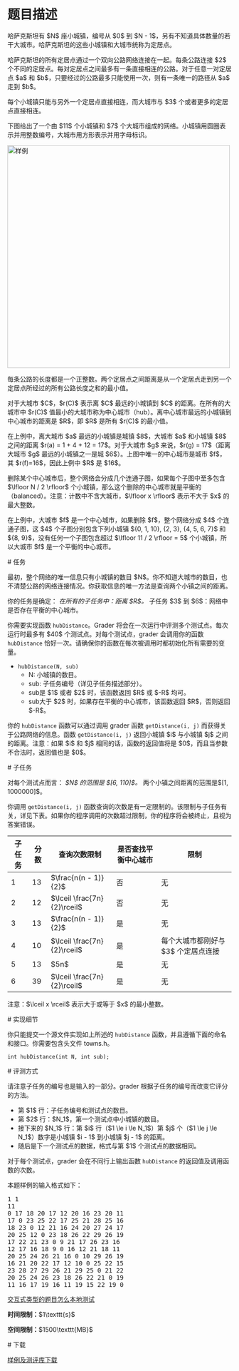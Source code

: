 # 题目描述

<p>哈萨克斯坦有 $N$ 座⼩城镇，编号从 $0$ 到 $N - 1$，另有不知道具体数量的若⼲⼤城市。哈萨克斯坦的这些⼩城镇和⼤城市统称为定居点。</p>
<p>哈萨克斯坦的所有定居点通过⼀个双向公路⽹络连接在⼀起。每条公路连接 $2$ 个不同的定居点。每对定居点之间最多有⼀条直接相连的公路。对于任意⼀对定居点 $a$ 和 $b$，只要经过的公路最多只能使⽤⼀次，则有⼀条唯⼀的路径从 $a$ ⾛到 $b$。</p>
<p>每个⼩城镇只能与另外⼀个定居点直接相连，⽽⼤城市与 $3$ 个或者更多的定居点直接相连。</p>
<p>下图给出了⼀个由 $11$ 个⼩城镇和 $7$ 个⼤城市组成的⽹络。⼩城镇⽤圆圈表⽰并⽤整数编号，⼤城市⽤⽅形表⽰并⽤字母标识。</p>
<p><img class="img-responsive center-block" src="source/uoj/234/img/aHR0cDovL2ltZy51b2ouYWMvcHJvYmxlbS8yMzQvc2FtcGxlLnBuZw==.png" alt="样例" style="width:500px;"/></p>
<p>每条公路的⻓度都是⼀个正整数。两个定居点之间距离是从⼀个定居点⾛到另⼀个定居点所经过的所有公路⻓度之和的最⼩值。</p>
<p>对于⼤城市 $C$，$r(C)$ 表⽰离 $C$ 最远的⼩城镇到 $C$ 的距离。在所有的⼤城市中 $r(C)$ 值最⼩的⼤城市称为中⼼城市（hub）。离中⼼城市最远的⼩城镇到中⼼城市的距离是 $R$，即 $R$ 是所有 $r(C)$ 的最⼩值。</p>
<p>在上例中，离⼤城市 $a$ 最远的⼩城镇是城镇 $8$，⼤城市 $a$ 和⼩城镇 $8$ 之间的距离 $r(a) = 1 + 4 + 12 = 17$。对于⼤城市 $g$ 来说，$r(g) = 17$（距离⼤城市 $g$ 最远的⼩城镇之⼀是城 $6$）。上图中唯⼀的中⼼城市是城市 $f$，其 $r(f)=16$，因此上例中 $R$ 是 $16$。</p>
<p>删除某个中⼼城市后，整个⽹络会分成⼏个连通⼦图，如果每个⼦图中⾄多包含 $\lfloor N / 2 \rfloor$ 个⼩城镇，那么这个删除的中⼼城市就是平衡的（balanced）。注意：计数中不含⼤城市，$\lfloor x \rfloor$ 表⽰不⼤于 $x$ 的最⼤整数。</p>
<p>在上例中，⼤城市 $f$ 是⼀个中⼼城市，如果删除 $f$，整个⽹络分成 $4$ 个连通⼦图，这 $4$ 个⼦图分别包含下列⼩城镇 ${0, 1, 10}, {2, 3}, {4, 5, 6, 7}$ 和 ${8, 9}$，没有任何⼀个⼦图包含超过 $\lfloor 11 / 2 \rfloor = 5$ 个⼩城镇，所以⼤城市 $f$ 是⼀个平衡的中⼼城市。</p>
# 任务


<p>最初，整个⽹络的唯⼀信息只有⼩城镇的数⽬ $N$。你不知道⼤城市的数⽬，也不清楚公路的⽹络连接情况。你获取信息的唯⼀⽅法是查询两个⼩镇之间的距离。</p>
<p>你的任务是确定：
<em> 在所有的⼦任务中：距离 $R$。
</em> ⼦任务 $3$ 到 $6$：⽹络中是否存在平衡的中⼼城市。</p>
<p>你需要实现函数 <code>hubDistance</code>。Grader 将会在⼀次运⾏中评测多个测试点。每次运⾏时最多有 $40$ 个测试点。对每个测试点，grader 会调⽤你的函数 <code>hubDistance</code> 恰好⼀次。请确保你的函数在每次被调⽤时都初始化所有需要的变量。</p>
<ul><li><code>hubDistance(N, sub)</code><ul><li>N: ⼩城镇的数⽬。</li>
<li>sub: ⼦任务编号（详⻅⼦任务描述部分）。</li>
<li>sub是 $1$ 或者 $2$ 时，该函数返回 $R$ 或 $-R$ 均可。</li>
<li>sub⼤于 $2$ 时，如果存在平衡的中⼼城市，该函数返回 $R$，否则返回 $-R$。</li>
</ul></li>
</ul><p>你的 <code>hubDistance</code> 函数可以通过调⽤ grader 函数 <code>getDistance(i, j)</code> ⽽获得关于公路⽹络的信息。函数 <code>getDistance(i, j)</code> 返回⼩城镇 $i$ 与⼩城镇 $j$ 之间的距离。注意：如果 $i$ 和 $j$ 相同的话，函数的返回值将是 $0$，⽽且当参数不合法时，返回值也是 $0$。</p>
# ⼦任务


<p>对每个测试点⽽⾔：
<em> $N$ 的范围是 $[6, 110]$。
</em> 两个⼩镇之间距离的范围是$[1, 1000000]$。</p>
<p>你调⽤ <code>getDistance(i, j)</code> 函数查询的次数是有⼀定限制的。该限制与⼦任务有关，详⻅下表。如果你的程序调⽤的次数超过限制，你的程序将会被终⽌，且视为答案错误。</p>
<div class="table-responsive">
<table class="table table-bordered table-text-center table-vertical-middle"><thead><tr><th>子任务</th>
<th>分数</th>
<th>查询次数限制</th>
<th>是否查找平衡中心城市</th>
<th>限制</th>
</tr></thead><tbody><tr><td>1</td><td>13</td><td>$\frac{n(n - 1)}{2}$</td><td>否</td><td>无</td></tr><tr><td>2</td><td>12</td><td>$\lceil \frac{7n}{2}\rceil$</td><td>否</td><td>无</td></tr><tr><td>3</td><td>13</td><td>$\frac{n(n - 1)}{2}$</td><td>是</td><td>无</td></tr><tr><td>4</td><td>10</td><td>$\lceil \frac{7n}{2}\rceil$</td><td>是</td><td>每个大城市都刚好与 $3$ 个定居点连接</td></tr><tr><td>5</td><td>13</td><td>$5n$</td><td>是</td><td>无</td></tr><tr><td>6</td><td>39</td><td>$\lceil \frac{7n}{2}\rceil$</td><td>是</td><td>无</td></tr></tbody></table></div>

<p>注意：$\lceil x \rceil$ 表⽰⼤于或等于 $x$ 的最⼩整数。</p>
# 实现细节


<p>你只能提交一个源文件实现如上所述的 <code>hubDistance</code> 函数，并且遵循下面的命名和接口。你需要包含头文件 towns.h。</p>
<pre><code class="sh_cpp">int hubDistance(int N, int sub);</code></pre>
# 评测方式


<p>请注意⼦任务的编号也是输⼊的⼀部分。grader 根据⼦任务的编号⽽改变它评分的⽅法。</p>
<ul><li>第 $1$ ⾏：⼦任务编号和测试点的数⽬。</li>
<li>第 $2$ ⾏：$N_1$，第⼀个测试点中⼩城镇的数⽬。</li>
<li>接下来的 $N_1$ ⾏：第 $i$ ⾏（$1 \le i \le N_1$）第 $j$ 个（$1 \le j \le N_1$）数字是⼩城镇 $i - 1$ 到⼩城镇 $j - 1$ 的距离。</li>
<li>随后是下⼀个测试点的数据，格式与第 $1$ 个测试点的数据相同。</li>
</ul><p>对于每个测试点，grader 会在不同⾏上输出函数 <code>hubDistance</code> 的返回值及调⽤函数的次数。</p>
<p>本题样例的输⼊格式如下：</p>
<pre>1 1
11
0 17 18 20 17 12 20 16 23 20 11
17 0 23 25 22 17 25 21 28 25 16
18 23 0 12 21 16 24 20 27 24 17
20 25 12 0 23 18 26 22 29 26 19
17 22 21 23 0 9 21 17 26 23 16
12 17 16 18 9 0 16 12 21 18 11
20 25 24 26 21 16 0 10 29 26 19
16 21 20 22 17 12 10 0 25 22 15
23 28 27 29 26 21 29 25 0 21 22
20 25 24 26 23 18 26 22 21 0 19
11 16 17 19 16 11 19 15 22 19 0
</pre>

<p><a href="/faq">交互式类型的题目怎么本地测试</a></p>
<p><strong>时间限制：</strong>$1\texttt{s}$</p>
<p><strong>空间限制：</strong>$1500\texttt{MB}$</p>
# 下载


<p><a href="/download.php?type=problem&amp;id=234">样例及测评库下载</a></p>
